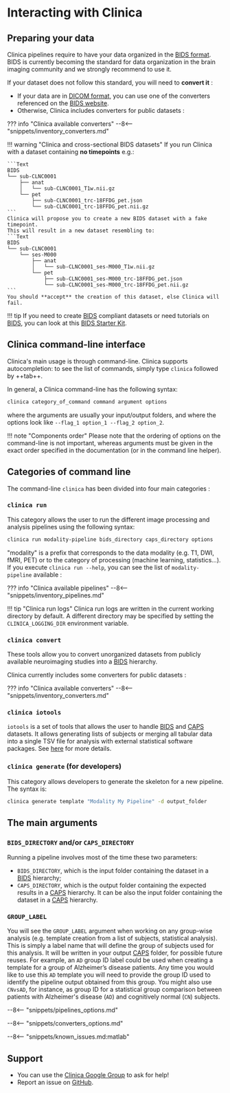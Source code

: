<!-- markdownlint-disable MD046 -->
# Interacting with Clinica

## Preparing your data

Clinica pipelines require to have your data organized in the [BIDS format](../BIDS.md).
BIDS is currently becoming the standard for data organization in the brain imaging community and we strongly recommend to use it.

If your dataset does not follow this standard, you will need to **convert it** :

- If your data are in [DICOM format](https://www.dicomstandard.org), you can use one of the converters referenced on the [BIDS website](https://bids.neuroimaging.io/benefits.html#converters).
- Otherwise, Clinica includes converters for public datasets :

??? info "Clinica available converters"
    --8<-- "snippets/inventory_converters.md"

!!! warning "Clinica and cross-sectional BIDS datasets"
    If you run Clinica with a dataset containing **no timepoints** e.g.:

    ```Text
    BIDS
    └── sub-CLNC0001
        ├── anat
        │   └── sub-CLNC0001_T1w.nii.gz
        └── pet
            ├── sub-CLNC0001_trc-18FFDG_pet.json
            └── sub-CLNC0001_trc-18FFDG_pet.nii.gz
    ```
    Clinica will propose you to create a new BIDS dataset with a fake timepoint.
    This will result in a new dataset resembling to:
    ```Text
    BIDS
    └── sub-CLNC0001
        └── ses-M000
            ├── anat
            │   └── sub-CLNC0001_ses-M000_T1w.nii.gz
            └── pet
                ├── sub-CLNC0001_ses-M000_trc-18FFDG_pet.json
                └── sub-CLNC0001_ses-M000_trc-18FFDG_pet.nii.gz
    ```
    You should **accept** the creation of this dataset, else Clinica will fail.

!!! tip
     If you need to create [BIDS](http://bids.neuroimaging.io/) compliant datasets or need tutorials on [BIDS](http://bids.neuroimaging.io/), you can look at this [BIDS Starter Kit](https://github.com/INCF/bids-starter-kit/).

## Clinica command-line interface

Clinica's main usage is through command-line.
Clinica supports autocompletion: to see the list of commands, simply type `clinica` followed by ++tab++.

In general, a Clinica command-line has the following syntax:

```bash
clinica category_of_command command argument options
```

where the arguments are usually your input/output folders, and where the options look like `--flag_1 option_1 --flag_2 option_2`.

!!! note "Components order"
    Please note that the ordering of options on the command-line is not important,
    whereas arguments must be given in the exact order specified in the documentation (or in the command line helper).

## Categories of command line

The command-line `clinica` has been divided into four main categories :

### `clinica run`

This category allows the user to run the different image processing and analysis pipelines using the following syntax:

```bash
clinica run modality-pipeline bids_directory caps_directory options
```

"modality" is a prefix that corresponds to the data modality (e.g. T1, DWI, fMRI, PET) or to the category of processing (machine learning, statistics...).
If you execute `clinica run --help`, you can see the list of `modality-pipeline` available :

??? info "Clinica available pipelines"
    --8<-- "snippets/inventory_pipelines.md"

!!! tip "Clinica run logs"
    Clinica run logs are written in the current working directory by default. A different directory may be specified by setting the `CLINICA_LOGGING_DIR` environment variable.

### `clinica convert`

These tools allow you to convert unorganized datasets from publicly available neuroimaging studies into a [BIDS](http://bids.neuroimaging.io/) hierarchy.

Clinica currently includes some converters for public datasets :

??? info "Clinica available converters"
    --8<-- "snippets/inventory_converters.md"

### `clinica iotools`

`iotools` is a set of tools that allows the user to handle [BIDS](http://bids.neuroimaging.io) and [CAPS](../CAPS/Introduction.md) datasets.
It allows generating lists of subjects or merging all tabular data into a single TSV file for analysis with external statistical software packages.
See [here](../IO.md) for more details.

### `clinica generate` (for developers)

This category allows developers to generate the skeleton for a new pipeline.
The syntax is:

```bash
clinica generate template "Modality My Pipeline" -d output_folder
```

## The main arguments

### `BIDS_DIRECTORY` and/or `CAPS_DIRECTORY`

Running a pipeline involves most of the time these two parameters:

- `BIDS_DIRECTORY`, which is the input folder containing the dataset in a [BIDS](../BIDS.md) hierarchy;
- `CAPS_DIRECTORY`, which is the output folder containing the expected results in a [CAPS](../CAPS/Introduction.md) hierarchy.
It can be also the input folder containing the dataset in a [CAPS](../CAPS/Introduction.md) hierarchy.

### `GROUP_LABEL`

You will see the `GROUP_LABEL` argument when working on any group-wise analysis (e.g. template creation from a list of subjects, statistical analysis).
This is simply a label name that will define the  group of subjects used for this analysis.
It will be written in your output [CAPS](../CAPS/Introduction.md) folder, for possible future reuses.
For example, an `AD` group ID label could be used when creating a template for a group of Alzheimer’s disease patients.
Any time you would like to use this `AD` template you will need to provide the group ID used to identify the pipeline output obtained from this group.
You might also use `CNvsAD`, for instance, as group ID for a statistical group comparison between patients with Alzheimer's disease (`AD`) and cognitively normal (`CN`) subjects.

--8<-- "snippets/pipelines_options.md"

--8<-- "snippets/converters_options.md"

--8<-- "snippets/known_issues.md:matlab"


## Support

- You can use the [Clinica Google Group](https://groups.google.com/forum/#!forum/clinica-user) to ask for help!
- Report an issue on [GitHub](https://github.com/aramis-lab/clinica/issues).
